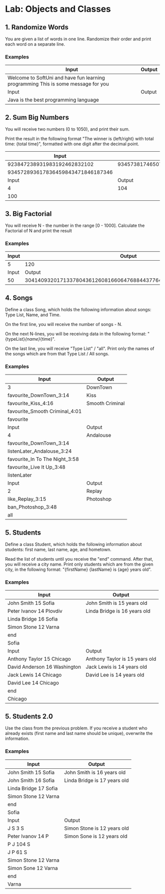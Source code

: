 # Lab: Objects and Classes

## 1. Randomize Words

You are given a list of words in one line. Randomize their order and print each word on a separate line.

### Examples

| Input  | Output |   
| ------ | ------ |
| Welcome to SoftUni and have fun learning programming This is some message for you |     |
| Input  | Output |
| Java is the best programming language|    |


## 2. Sum Big Numbers

You will receive two numbers (0 to 1050), and print their sum.

Print the result in the following format "The winner is {left/right} with total time: {total time}", formatted with one digit after the decimal point.

| Input  | Output |
| ------ | ------ |
|923847238931983192462832102  | 934573817465075391826664309019448  |
|934572893617836459843471846187346  |          |
| Input  | Output |
|4       | 104   |
|100       |    |


## 3. Big Factorial

You will receive N - the number in the range [0 - 1000]. Calculate the Factorial of N and print the result


### Examples 

| Input  | Output |   
| ------ | ------ |
| 5 |  120    |
| Input  | Output |
| 50 |  30414093201713378043612608166064768844377641568960512000000000000  |


## 4. Songs

Define a class Song, which holds the following information about songs: Type List, Name, and Time.

On the first line, you will receive the number of songs - N.

On the next N-lines, you will be receiving data in the following format: "{typeList}_{name}_{time}".

On the last line, you will receive "Type List" / "all". Print only the names of the songs which are from that Type List / All songs.


### Examples

| Input  | Output |   
| ------ | ------ |
| 3      | DownTown       |
| favourite_DownTown_3:14      |   Kiss     |
| favourite_Kiss_4:16      |    Smooth Criminal      |
| favourite_Smooth Criminal_4:01     |      |
| favourite       |                 |
| Input  | Output |  
| 4      |   Andalouse     |
| favourite_DownTown_3:14      |        |
| listenLater_Andalouse_3:24    |        |
| favourite_In To The Night_3:58   |        |
| favourite_Live It Up_3:48      |                 |
| listenLater      |                 |
| Input  | Output |  
| 2      |   Replay     |
| like_Replay_3:15     |   Photoshop     |
| ban_Photoshop_3:48      |        |
| all    |        |


## 5.	Students

Define a class Student, which holds the following information about students: first name, last name, age, and hometown.

Read the list of students until you receive the "end" command. After that, you will receive a city name. Print only students which are from the given city, in the following format: "{firstName} {lastName} is {age} years old".

### Examples

| Input  | Output |   
| ------ | ------ |
| John Smith 15 Sofia   |   John Smith is 15 years old  |
| Peter Ivanov 14 Plovdiv   | Linda Bridge is 16 years old  |
|  Linda Bridge 16 Sofia    |         |
|   Simon Stone 12 Varna   |         |
|   end     |         |
|   Sofia    |         |
| Input  | Output |  
| Anthony Taylor 15 Chicago  |   Anthony Taylor is 15 years old |
| David Anderson 16 Washington   | Jack Lewis is 14 years old  |
|  Jack Lewis 14 Chicago    |  David Lee is 14 years old       |
|   David Lee 14 Chicago  |         |
|   end     |         |
|   Chicago    |         |

## 5.	Students 2.0

Use the class from the previous problem. If you receive a student who already exists (first name and last name should be unique), overwrite the information.

### Examples

| Input  | Output |   
| ------ | ------ |
| John Smith 15 Sofia   |   John Smith is 16 years old  |
| John Smith 16 Sofia   | Linda Bridge is 17 years old  |
|  Linda Bridge 17 Sofia    |         |
|   Simon Stone 12 Varna   |         |
|   end     |         |
|   Sofia    |         |
| Input  | Output |  
| J S 3 S  |   Simon Stone is 12 years old|
| Peter Ivanov 14 P  | Simon Sone is 12 years old  |
|  P J 104 S   |       |
|   J P 61 S  |         |
|   Simon Stone 12 Varna  |         |
|   Simon Sone 12 Varna  |         |
|   end     |         |
|   Varna    |         |